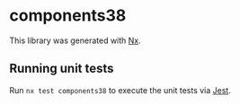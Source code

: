 # components38

This library was generated with [Nx](https://nx.dev).

## Running unit tests

Run `nx test components38` to execute the unit tests via [Jest](https://jestjs.io).
